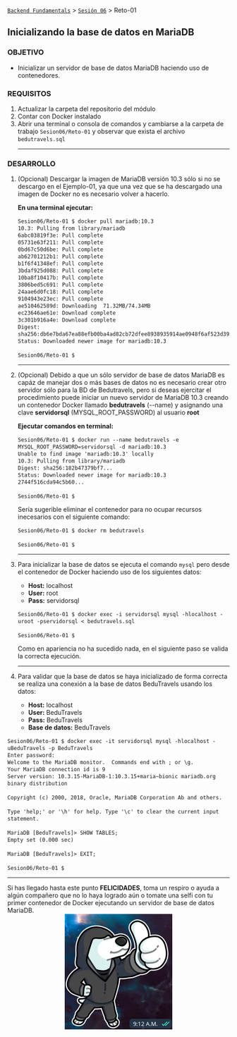 [`Backend Fundamentals`](../Readme.md) > [`Sesión 06`](../Readme.md) > Reto-01
## Inicializando la base de datos en MariaDB

### OBJETIVO
- Inicializar un servidor de base de datos MariaDB haciendo uso de contenedores.

### REQUISITOS
1. Actualizar la carpeta del repositorio del módulo
1. Contar con Docker instalado
1. Abrir una terminal o consola de comandos y cambiarse a la carpeta de trabajo `Sesion06/Reto-01` y observar que exista el archivo `bedutravels.sql`
   ***

### DESARROLLO
1. (Opcional) Descargar la imagen de MariaDB versión 10.3 sólo si no se descargo en el Ejemplo-01, ya que una vez que se ha descargado una imagen de Docker no es necesario volver a hacerlo.

   __En una terminal ejecutar:__

   ```console
   Sesion06/Reto-01 $ docker pull mariadb:10.3
   10.3: Pulling from library/mariadb
   6abc03819f3e: Pull complete
   05731e63f211: Pull complete
   0bd67c50d6be: Pull complete
   ab62701212b1: Pull complete
   b1f6f41348ef: Pull complete
   3bdaf925d088: Pull complete
   10ba8f10417b: Pull complete
   3806bed5c691: Pull complete
   24aae6d0fc18: Pull complete
   9104943e23ec: Pull complete
   ae510462589d: Downloading  71.32MB/74.34MB
   ec23646ae61e: Download complete
   3c301b916a4e: Download complete
   Digest: sha256:db6e7bda67ea88efb00ba4ad82cb72dfee8938935914ae0948f6af523d398ca2
   Status: Downloaded newer image for mariadb:10.3

   Sesion06/Reto-01 $  
   ```
   ***

1. (Opcional) Debido a que un sólo servidor de base de datos MariaDB es capáz de manejar dos o más bases de datos no es necesario crear otro servidor sólo para la BD de Bedutravels, pero si deseas ejercitar el procedimiento puede iniciar un nuevo servidor de MariaDB 10.3 creando un contenedor Docker llamado __bedutravels__ (--name) y asignando una clave __servidorsql__ (MYSQL_ROOT_PASSWORD) al usuario __root__

   __Ejecutar comandos en terminal:__

   ```console
   Sesion06/Reto-01 $ docker run --name bedutravels -e MYSQL_ROOT_PASSWORD=servidorsql -d mariadb:10.3
   Unable to find image 'mariadb:10.3' locally
   10.3: Pulling from library/mariadb
   Digest: sha256:182b47379bf7...
   Status: Downloaded newer image for mariadb:10.3
   2744f516cda94c5b60...

   Sesion06/Reto-01 $
   ```

   Sería sugerible eliminar el contenedor para no ocupar recursos inecesarios con el siguiente comando:

   ```console
   Sesion06/Reto-01 $ docker rm bedutravels

   Sesion06/Reto-01 $
   ```
   ***

1. Para inicializar la base de datos se ejecuta el comando `mysql` pero desde el contenedor de Docker haciendo uso de los siguientes datos:

   - __Host:__ localhost
   - __User:__ root
   - __Pass:__ servidorsql

   ```console
   Sesion06/Reto-01 $ docker exec -i servidorsql mysql -hlocalhost -uroot -pservidorsql < bedutravels.sql

   Sesion06/Reto-01 $
   ```

   Como en apariencia no ha sucedido nada, en el siguiente paso se valida la correcta ejecución.
   ***

1. Para validar que la base de datos se haya inicializado de forma correcta se realiza una conexión a la base de datos BeduTravels usando los datos:

   - __Host:__ localhost
   - __User:__ BeduTravels
   - __Pass:__ BeduTravels
   - __Base de datos:__ BeduTravels

  ```console
  Sesion06/Reto-01 $ docker exec -it servidorsql mysql -hlocalhost -uBeduTravels -p BeduTravels
  Enter password:
  Welcome to the MariaDB monitor.  Commands end with ; or \g.
  Your MariaDB connection id is 9
  Server version: 10.3.15-MariaDB-1:10.3.15+maria~bionic mariadb.org binary distribution

  Copyright (c) 2000, 2018, Oracle, MariaDB Corporation Ab and others.

  Type 'help;' or '\h' for help. Type '\c' to clear the current input statement.

  MariaDB [BeduTravels]> SHOW TABLES;
  Empty set (0.000 sec)

  MariaDB [BeduTravels]> EXIT;

  Sesion06/Reto-01 $
  ```
  ***

Si has llegado hasta este punto __FELICIDADES__, toma un respiro o ayuda a algún compañero que no lo haya logrado aún o tomate una selfi con tu primer contenedor de Docker ejecutando un servidor de base de datos MariaDB.
<span style="display:block;text-align:center;">![Felicidades](assets/felicidades.png)</span>
